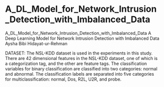 # A_DL_Model_for_Network_Intrusion_Detection_with_Imbalanced_Data
A_DL_Model_for_Network_Intrusion_Detection_with_Imbalanced_Data
A Deep Learning Model for Network Intrusion Detection
with Imbalanced Data
Aysha Bibi Hidayat-ur-Rehman

DATASET:
The NSL-KDD dataset is used in the experiments in this study. There are 42 dimensional features 
in the NSL-KDD dataset, one of which is a categorization tag, and the other are feature tags. The 
classification variables for binary classification are classified into two categories: normal and 
abnormal. The classification labels are separated into five categories for multiclassification: 
normal, Dos, R2L, U2R, and probe.
